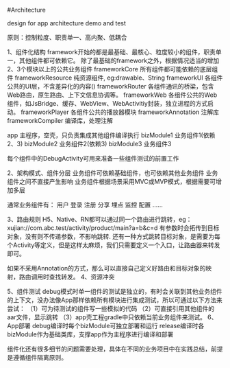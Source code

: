 #Architecture

design for app architecture demo and test

原则：控制粒度、职责单一、高内聚、低耦合

1、组件化结构
framework开始的都是最基础、最核心、粒度较小的组件，职责单一，其他组件都可依赖它。
除了最基础的framework之外，根据情况适当的增加2、3个模块以上的公共业务组件
frameworkCore       所有组件都可能依赖的底层组件
frameworkResource   纯资源组件, eg:drawable、String
frameworkUI         各组件公共的UI层，不含差异化的内容()
frameworkRouter     各组件通讯的桥梁，包含Web路由，原生路由、上下文信息协调等。
frameworkWeb        各组件公共的Web组件，如JsBridge、缓存、WebView、WebActivitiy封装，独立进程的方式启动。
frameworkPlayer     各组件公共的播放器模块
frameworkAnnotation 注解库
frameworkCompiler   编译库，处理注解

app                 主程序，空壳，只负责集成其他组件编译执行
bizModule1          业务组件1(依赖2、3)
bizModule2          业务组件2(依赖3)
bizModule3          业务组件3

每个组件中的DebugActivity可用来准备一些组件测试的前置工作

2、架构模式、组件分层
业务组件可依赖基础组件，也可依赖其他业务组件
业务组件之间不直接产生影响
业务组件根据场景采用MVC或MVP模式，根据需要可增加多层

通常业务组件有：
用户
登录
注册
分享
埋点
监控
配置
……

3、路由规则
   H5、Native、RN都可以通过同一个路由进行跳转，eg：xujian://com.abc.test/activity/product/main?a=b&c=d
   有参数时会拓传到目标对象，没有则不传递参数，不影响跳转.
   还有一种方式跳转目标对象，是需要为每个Activity等定义<data>，但是这样太麻烦，我们只需要定义一个入口，让路由器来转发即可。

   如果不采用Annotation的方式，那么可以直接自己定义好路由和目标对象的映射，路由调用时查找转发。
4、资源冲突

5、组件测试
   debug模式时单一组件的测试是独立的，有时会关联到其他业务组件的上下文，没办法像App那样依赖所有模块进行集成测试，所以可通过以下方法来尝试：
  （1）可为待测试的组件写一些模拟的代码
  （2）可直接引用其他组件的aar文件，显示跳转
  （3）app壳工程gradle中只依赖当前业务组件来测试。
6、App部署
debug编译时每个bizModule可独立部署和运行
release编译时各bizModule作为基础类库，支撑app作为主程序进行编译和部署


组件化还有很多细节的问题需要处理，具体在不同的业务项目中在实践总结，前提是遵循组件隔离原则。